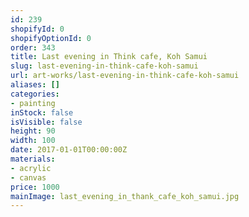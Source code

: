 ```yaml
---
id: 239
shopifyId: 0
shopifyOptionId: 0
order: 343
title: Last evening in Think cafe, Koh Samui
slug: last-evening-in-think-cafe-koh-samui
url: art-works/last-evening-in-think-cafe-koh-samui
aliases: []
categories:
- painting
inStock: false
isVisible: false
height: 90
width: 100
date: 2017-01-01T00:00:00Z
materials:
- acrylic
- canvas
price: 1000
mainImage: last_evening_in_thank_cafe_koh_samui.jpg
---
```

